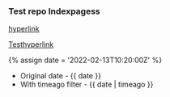 ### Test repo Indexpagess

[hyperlink](/_pages/home.md)

[Testhyperlink](/docs/test.md)



{% assign date = '2022-02-13T10:20:00Z' %}

- Original date - {{ date }}
- With timeago filter - {{ date | timeago }}

